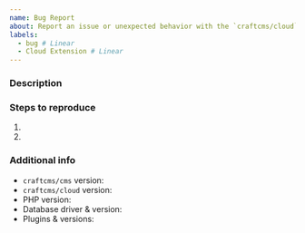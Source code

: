 ```yaml
---
name: Bug Report
about: Report an issue or unexpected behavior with the `craftcms/cloud` extension.
labels:
  - bug # Linear
  - Cloud Extension # Linear
---
```


### Description



### Steps to reproduce

1.
2.

### Additional info

- `craftcms/cms` version:
- `craftcms/cloud` version:
- PHP version:
- Database driver & version:
- Plugins & versions:
